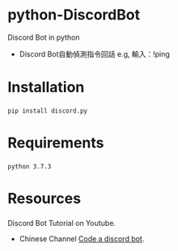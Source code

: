 # python-DiscordBot
Discord Bot in python
* Discord Bot自動偵測指令回話 e.g, 輸入：!ping

# Installation
###
```
pip install discord.py
```

# Requirements
###
```
python 3.7.3
```

# Resources
###
Discord Bot Tutorial on Youtube.
* Chinese Channel [Code a discord bot](https://www.youtube.com/watch?v=odIQEJW0m1M&list=PLSCgthA1Anif1w6mKM3O6xlBGGypXtrtN&index=1).
